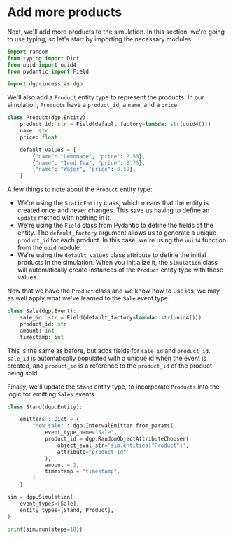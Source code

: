 # Add more products

Next, we'll add more products to the simulation. In this section, we're going to use typing, so let's start by importing the necessary modules.

```python
import random
from typing import Dict
from uuid import uuid4
from pydantic import Field

import dgprincess as dgp
```

We'll also add a `Product` entity type to represent the products. In our simulation, `Products` have a `product_id`, a `name`, and a `price`.

```python
class Product(dgp.Entity):
    product_id: str = Field(default_factory=lambda: str(uuid4()))
    name: str
    price: float

    default_values = [
        {"name": "Lemonade", "price": 2.50},
        {"name": "Iced Tea", "price": 3.75},
        {"name": "Water", "price": 0.50},
    ]
```

A few things to note about the `Product` entity type:

* We're using the `StaticEntity` class, which means that the entity is created once and never changes. This save us having to define an `update` method with nothing in it.
* We're using the `Field` class from Pydantic to define the fields of the entity. The `default_factory` argument allows us to generate a unique `product_id` for each product. In this case, we're using the `uuid4` function from the `uuid` module.
* We're using the `default_values` class attribute to define the initial products in the simulation. When you initialize it, the `Simulation` class will automatically create instances of the `Product` entity type with these values.

Now that we have the `Product` class and we know how to use ids, we may as well apply what we've learned to the `Sale` event type.

```python
class Sale(dgp.Event):
    sale_id: str = Field(default_factory=lambda: str(uuid4()))
    product_id: str
    amount: int
    timestamp: int
```

This is the same as before, but adds fields for `sale_id` and `product_id`. `sale_id` is automatically populated with a unique id when the event is created, and `product_id` is a reference to the `product_id` of the product being sold.

Finally, we'll update the `Stand` entity type, to incorporate `Products` into the logic for emitting `Sales` events.

```python
class Stand(dgp.Entity):

    emitters : Dict = {
        "new_sale" : dgp.IntervalEmitter.from_params(
            event_type_name="Sale",
            product_id = dgp.RandomObjectAttributeChooser(
                object_eval_str='sim.entities["Product"]',
                attribute="product_id"
            ),
            amount = 1,
            timestamp = "timestamp",
        )
    }
```

```python
sim = dgp.Simulation(
    event_types=[Sale],
    entity_types=[Stand, Product],
)

print(sim.run(steps=10))
```

<!--
```python
assert list(sim.events.keys()) == ["Sale"]
assert len(sim.events["Sale"]) == 10
assert str(sim.get_report()) == """\
=== Entities ===
  Stand: 1
  Product: 3

=== Events ===
  Sale: 10
"""
```
-->